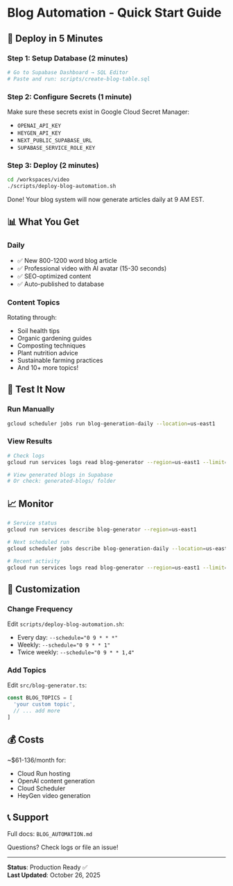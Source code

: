 # Blog Automation - Quick Start Guide

## 🚀 Deploy in 5 Minutes

### Step 1: Setup Database (2 minutes)
```bash
# Go to Supabase Dashboard → SQL Editor
# Paste and run: scripts/create-blog-table.sql
```

### Step 2: Configure Secrets (1 minute)
Make sure these secrets exist in Google Cloud Secret Manager:
- `OPENAI_API_KEY`
- `HEYGEN_API_KEY`
- `NEXT_PUBLIC_SUPABASE_URL`
- `SUPABASE_SERVICE_ROLE_KEY`

### Step 3: Deploy (2 minutes)
```bash
cd /workspaces/video
./scripts/deploy-blog-automation.sh
```

Done! Your blog system will now generate articles daily at 9 AM EST.

## 📊 What You Get

### Daily
- ✅ New 800-1200 word blog article
- ✅ Professional video with AI avatar (15-30 seconds)
- ✅ SEO-optimized content
- ✅ Auto-published to database

### Content Topics
Rotating through:
- Soil health tips
- Organic gardening guides
- Composting techniques
- Plant nutrition advice
- Sustainable farming practices
- And 10+ more topics!

## 🧪 Test It Now

### Run Manually
```bash
gcloud scheduler jobs run blog-generation-daily --location=us-east1
```

### View Results
```bash
# Check logs
gcloud run services logs read blog-generator --region=us-east1 --limit=50

# View generated blogs in Supabase
# Or check: generated-blogs/ folder
```

## 📈 Monitor

```bash
# Service status
gcloud run services describe blog-generator --region=us-east1

# Next scheduled run
gcloud scheduler jobs describe blog-generation-daily --location=us-east1

# Recent activity
gcloud run services logs read blog-generator --region=us-east1 --limit=20
```

## 🎯 Customization

### Change Frequency
Edit `scripts/deploy-blog-automation.sh`:
- Every day: `--schedule="0 9 * * *"`
- Weekly: `--schedule="0 9 * * 1"`
- Twice weekly: `--schedule="0 9 * * 1,4"`

### Add Topics
Edit `src/blog-generator.ts`:
```typescript
const BLOG_TOPICS = [
  'your custom topic',
  // ... add more
]
```

## 💰 Costs

~$61-136/month for:
- Cloud Run hosting
- OpenAI content generation  
- Cloud Scheduler
- HeyGen video generation

## 📞 Support

Full docs: `BLOG_AUTOMATION.md`

Questions? Check logs or file an issue!

---

**Status**: Production Ready ✅  
**Last Updated**: October 26, 2025
